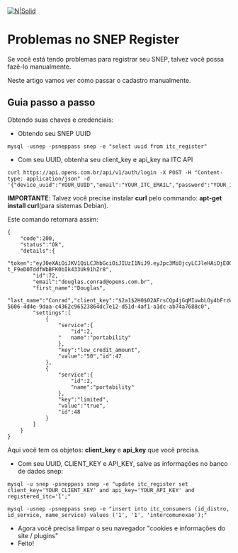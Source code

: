 [![N|Solid](https://opens-images.s3.amazonaws.com/opens/docs/img-snep-off.png)](https://snep.com.br)

# Problemas no SNEP Register

Se você está tendo problemas para registrar seu SNEP, talvez você possa fazê-lo manualmente.

Neste artigo vamos ver como passar o cadastro manualmente.

## Guia passo a passo

Obtendo suas chaves e credenciais:

- Obtendo seu SNEP UUID
```
mysql -usnep -psneppass snep -e "select uuid from itc_register"
```

- Com seu UUID, obtenha seu client_key e api_key na ITC API

```
curl https://api.opens.com.br/api/v1/auth/login -X POST -H "Content-type: application/json" -d '{"device_uuid":"YOUR_UUID","email":"YOUR_ITC_EMAIL","password":"YOUR_ITC_PASSWD"}'
```

**IMPORTANTE**:  Talvez você precise instalar **curl** pelo commando:  **apt-get install curl**(para sistemas Debian).

Este comando retornará assim:

```
{
    "code":200,
    "status":"Ok",
    "details":{
        "token":"eyJ0eXAiOiJKV1QiLCJhbGciOiJIUzI1NiJ9.eyJpc3MiOjcyLCJleHAiOjE0ODM0NzI2ODI2NjN9.jTsUn8beWv3-t_F9eD0TddfWbBFK0bIk433Uk91hZr8",
        "id":72,
        "email":"douglas.conrad@opens.com.br",
        "first_name":"Douglas",
        "last_name":"Conrad","client_key":"$2a1$2H0$02AFrsCQp4jGqMIuwbLOy4bFrzWcsb/7wQPzupkBtEEB7agE7Zu","api_key":"ec087a5d-5606-4d4e-9daa-c4362c96523864dc7e12-d51d-4af1-a1dc-ab74a7688c0",
        "settings":[
            {
                "service":{
                    "id":2,
                "   name":"portability"
                },
                "key":"low_credit_amount",
                "value":"50","id":47
            },
            {
                "service":{
                    "id":2,
                    "name":"portability"
                },
                "key":"limited",
                "value":"true",
                "id":48
            }
        ]
    }
}
``` 

Aqui você tem os objetos: **client_key** e **api_key** que você precisa.

- Com seu UUID, CLIENT_KEY e API_KEY, salve as informações no banco de dados snep:

```
mysql -u snep -psneppass snep -e "update itc_register set client_key='YOUR_CLIENT_KEY' and api_key='YOUR_API_KEY' and registered_itc='1';"
```

```
mysql -usnep -psneppass snep -e "insert into itc_consumers (id_distro, id_service, name_service) values ('1', '1', 'intercomunexao');"
```

- Agora você precisa limpar o seu navegador "cookies e informações do site / plugins"
- Feito!